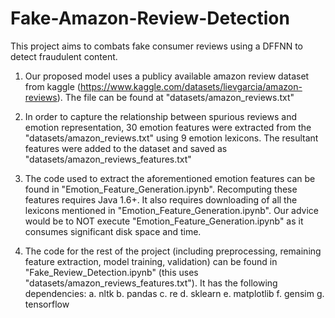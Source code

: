 # Fake-Amazon-Review-Detection
This project aims to combats fake consumer reviews using a DFFNN to detect fraudulent content.

1. Our proposed model uses a publicy available amazon review dataset from kaggle (https://www.kaggle.com/datasets/lievgarcia/amazon-reviews). The file can be found at "datasets/amazon_reviews.txt"

2. In order to capture the relationship between spurious reviews and emotion representation, 30 emotion features were extracted from the "datasets/amazon_reviews.txt" using 9 emotion lexicons. The resultant features were added to the dataset and saved as "datasets/amazon_reviews_features.txt"

3. The code used to extract the aforementioned emotion features can be found in "Emotion_Feature_Generation.ipynb". Recomputing these features requires Java 1.6+. It also requires downloading of all the lexicons mentioned in "Emotion_Feature_Generation.ipynb". Our advice would be to NOT execute "Emotion_Feature_Generation.ipynb" as it consumes significant disk space and time.

4. The code for the rest of the project (including preprocessing, remaining feature extraction, model training, validation) can be found in "Fake_Review_Detection.ipynb" (this uses "datasets/amazon_reviews_features.txt"). It has the following dependencies:
	a. nltk
	b. pandas
	c. re
	d. sklearn
	e. matplotlib
	f. gensim
	g. tensorflow




